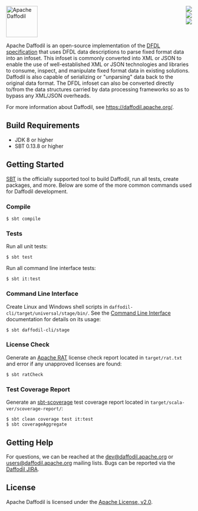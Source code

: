<!--
  Licensed to the Apache Software Foundation (ASF) under one or more
  contributor license agreements.  See the NOTICE file distributed with
  this work for additional information regarding copyright ownership.
  The ASF licenses this file to You under the Apache License, Version 2.0
  (the "License"); you may not use this file except in compliance with
  the License.  You may obtain a copy of the License at

      http://www.apache.org/licenses/LICENSE-2.0

  Unless required by applicable law or agreed to in writing, software
  distributed under the License is distributed on an "AS IS" BASIS,
  WITHOUT WARRANTIES OR CONDITIONS OF ANY KIND, either express or implied.
  See the License for the specific language governing permissions and
  limitations under the License.
-->

[<img src="https://daffodil.apache.org/assets/themes/apache/img/apache-daffodil-logo.svg" height="85" align="left" alt="Apache Daffodil"/>][Website]
[<img src="https://img.shields.io/github/workflow/status/apache/daffodil/Daffodil%20CI/master.svg" align="right"/>][GitHub Actions]
<br clear="right" />
[<img src="https://img.shields.io/codecov/c/github/apache/daffodil/master.svg" align="right"/>][CodeCov]
<br clear="right" />
[<img src="https://img.shields.io/maven-central/v/org.apache.daffodil/daffodil-core_2.12.svg?color=brightgreen&label=version" align="right"/>][Releases]
<br clear="both" />

Apache Daffodil is an open-source implementation of the [DFDL specification]
that uses DFDL data descriptions to parse fixed format data into an infoset.
This infoset is commonly converted into XML or JSON to enable the use of
well-established XML or JSON technologies and libraries to consume, inspect,
and manipulate fixed format data in existing solutions. Daffodil is also
capable of serializing or "unparsing" data back to the original data format.
The DFDL infoset can also be converted directly to/from the data structures
carried by data processing frameworks so as to bypass any XML/JSON overheads.

For more information about Daffodil, see https://daffodil.apache.org/.

## Build Requirements

* JDK 8 or higher
* SBT 0.13.8 or higher

## Getting Started

[SBT] is the officially supported tool to build Daffodil, run all tests, create packages,
and more. Below are some of the more common commands used for Daffodil development.

### Compile

```text
$ sbt compile
```
### Tests

Run all unit tests:

```text
$ sbt test 
```

Run all command line interface tests:

```text
$ sbt it:test
```

### Command Line Interface

Create Linux and Windows shell scripts in `daffodil-cli/target/universal/stage/bin/`. See
the [Command Line Interface] documentation for details on its usage:

```btext
$ sbt daffodil-cli/stage
```

### License Check

Generate an [Apache RAT] license check report located in ``target/rat.txt`` and error if
any unapproved licenses are found:

```text
$ sbt ratCheck
```

### Test Coverage Report

Generate an [sbt-scoverage] test coverage report located in
``target/scala-ver/scoverage-report/``:

```text
$ sbt clean coverage test it:test
$ sbt coverageAggregate
```

## Getting Help

For questions, we can be reached at the dev@daffodil.apache.org or
users@daffodil.apache.org mailing lists. Bugs can be reported via the [Daffodil JIRA].

## License

Apache Daffodil is licensed under the [Apache License, v2.0].




[Apache License, v2.0]: https://www.apache.org/licenses/LICENSE-2.0
[Apache RAT]: https://creadur.apache.org/rat/
[CodeCov]: https://codecov.io/gh/apache/daffodil/
[Command Line Interface]: https://daffodil.apache.org/cli/
[Daffodil JIRA]: https://issues.apache.org/jira/projects/DAFFODIL
[DFDL specification]: http://www.ogf.org/dfdl
[Open Grid Forum]: http://www.ogf.org
[Releases]: http://daffodil.apache.org/releases/
[SBT]: http://www.scala-sbt.org
[Github Actions]: https://github.com/apache/daffodil/actions?query=branch%3Amaster+
[Website]: https://daffodil.apache.org
[sbt-scoverage]: https://github.com/scoverage/sbt-scoverage
